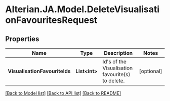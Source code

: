 # Alterian.JA.Model.DeleteVisualisationFavouritesRequest

## Properties

Name | Type | Description | Notes
------------ | ------------- | ------------- | -------------
**VisualisationFavouriteIds** | **List&lt;int&gt;** | Id&#39;s of the Visualisation favourite(s) to delete. | [optional] 

[[Back to Model list]](../README.md#documentation-for-models) [[Back to API list]](../README.md#documentation-for-api-endpoints) [[Back to README]](../README.md)

